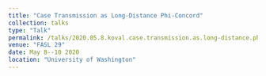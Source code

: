 ```yaml
---
title: "Case Transmission as Long-Distance Phi-Concord"
collection: talks
type: "Talk"
permalink: /talks/2020.05.8.koval.case.transmission.as.long-distance.phi-concord
venue: "FASL 29"
date: May 8--10 2020
location: "University of Washington"
---
```

